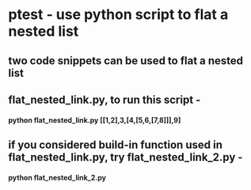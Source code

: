 # ptest - use python script to flat a nested list
## two code snippets can be used to flat a nested list
## flat_nested_link.py, to run this script - 
#### **python flat_nested_link.py [[1,2],3,[4,[5,6,[7,8]]],9]** 
## if you considered build-in function used in flat_nested_link.py, try flat_nested_link_2.py - 
#### **python flat_nested_link_2.py**   
